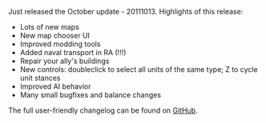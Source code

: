 Just released the October update - 20111013. Highlights of this release:

* Lots of new maps
* New map chooser UI
* Improved modding tools
* Added naval transport in RA (!!!)
* Repair your ally's buildings
* New controls: doubleclick to select all units of the same type; Z to cycle unit stances
* Improved AI behavior
* Many small bugfixes and balance changes

The full user-friendly changelog can be found on [GitHub](https://github.com/OpenRA/OpenRA/blob/release-20111013/CHANGELOG).